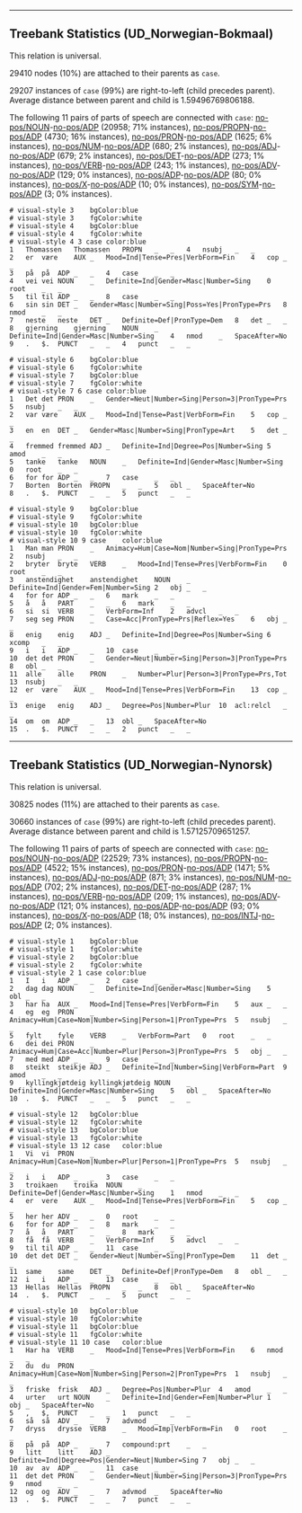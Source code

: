 

--------------------------------------------------------------------------------

## Treebank Statistics (UD_Norwegian-Bokmaal)

This relation is universal.

29410 nodes (10%) are attached to their parents as `case`.

29207 instances of `case` (99%) are right-to-left (child precedes parent).
Average distance between parent and child is 1.59496769806188.

The following 11 pairs of parts of speech are connected with `case`: [no-pos/NOUN]()-[no-pos/ADP]() (20958; 71% instances), [no-pos/PROPN]()-[no-pos/ADP]() (4730; 16% instances), [no-pos/PRON]()-[no-pos/ADP]() (1625; 6% instances), [no-pos/NUM]()-[no-pos/ADP]() (680; 2% instances), [no-pos/ADJ]()-[no-pos/ADP]() (679; 2% instances), [no-pos/DET]()-[no-pos/ADP]() (273; 1% instances), [no-pos/VERB]()-[no-pos/ADP]() (243; 1% instances), [no-pos/ADV]()-[no-pos/ADP]() (129; 0% instances), [no-pos/ADP]()-[no-pos/ADP]() (80; 0% instances), [no-pos/X]()-[no-pos/ADP]() (10; 0% instances), [no-pos/SYM]()-[no-pos/ADP]() (3; 0% instances).


~~~ conllu
# visual-style 3	bgColor:blue
# visual-style 3	fgColor:white
# visual-style 4	bgColor:blue
# visual-style 4	fgColor:white
# visual-style 4 3 case	color:blue
1	Thomassen	Thomassen	PROPN	_	_	4	nsubj	_	_
2	er	være	AUX	_	Mood=Ind|Tense=Pres|VerbForm=Fin	4	cop	_	_
3	på	på	ADP	_	_	4	case	_	_
4	vei	vei	NOUN	_	Definite=Ind|Gender=Masc|Number=Sing	0	root	_	_
5	til	til	ADP	_	_	8	case	_	_
6	sin	sin	DET	_	Gender=Masc|Number=Sing|Poss=Yes|PronType=Prs	8	nmod	_	_
7	neste	neste	DET	_	Definite=Def|PronType=Dem	8	det	_	_
8	gjerning	gjerning	NOUN	_	Definite=Ind|Gender=Masc|Number=Sing	4	nmod	_	SpaceAfter=No
9	.	$.	PUNCT	_	_	4	punct	_	_

~~~


~~~ conllu
# visual-style 6	bgColor:blue
# visual-style 6	fgColor:white
# visual-style 7	bgColor:blue
# visual-style 7	fgColor:white
# visual-style 7 6 case	color:blue
1	Det	det	PRON	_	Gender=Neut|Number=Sing|Person=3|PronType=Prs	5	nsubj	_	_
2	var	være	AUX	_	Mood=Ind|Tense=Past|VerbForm=Fin	5	cop	_	_
3	en	en	DET	_	Gender=Masc|Number=Sing|PronType=Art	5	det	_	_
4	fremmed	fremmed	ADJ	_	Definite=Ind|Degree=Pos|Number=Sing	5	amod	_	_
5	tanke	tanke	NOUN	_	Definite=Ind|Gender=Masc|Number=Sing	0	root	_	_
6	for	for	ADP	_	_	7	case	_	_
7	Borten	Borten	PROPN	_	_	5	obl	_	SpaceAfter=No
8	.	$.	PUNCT	_	_	5	punct	_	_

~~~


~~~ conllu
# visual-style 9	bgColor:blue
# visual-style 9	fgColor:white
# visual-style 10	bgColor:blue
# visual-style 10	fgColor:white
# visual-style 10 9 case	color:blue
1	Man	man	PRON	_	Animacy=Hum|Case=Nom|Number=Sing|PronType=Prs	2	nsubj	_	_
2	bryter	bryte	VERB	_	Mood=Ind|Tense=Pres|VerbForm=Fin	0	root	_	_
3	anstendighet	anstendighet	NOUN	_	Definite=Ind|Gender=Fem|Number=Sing	2	obj	_	_
4	for	for	ADP	_	_	6	mark	_	_
5	å	å	PART	_	_	6	mark	_	_
6	si	si	VERB	_	VerbForm=Inf	2	advcl	_	_
7	seg	seg	PRON	_	Case=Acc|PronType=Prs|Reflex=Yes	6	obj	_	_
8	enig	enig	ADJ	_	Definite=Ind|Degree=Pos|Number=Sing	6	xcomp	_	_
9	i	i	ADP	_	_	10	case	_	_
10	det	det	PRON	_	Gender=Neut|Number=Sing|Person=3|PronType=Prs	8	obl	_	_
11	alle	alle	PRON	_	Number=Plur|Person=3|PronType=Prs,Tot	13	nsubj	_	_
12	er	være	AUX	_	Mood=Ind|Tense=Pres|VerbForm=Fin	13	cop	_	_
13	enige	enig	ADJ	_	Degree=Pos|Number=Plur	10	acl:relcl	_	_
14	om	om	ADP	_	_	13	obl	_	SpaceAfter=No
15	.	$.	PUNCT	_	_	2	punct	_	_

~~~




--------------------------------------------------------------------------------

## Treebank Statistics (UD_Norwegian-Nynorsk)

This relation is universal.

30825 nodes (11%) are attached to their parents as `case`.

30660 instances of `case` (99%) are right-to-left (child precedes parent).
Average distance between parent and child is 1.57125709651257.

The following 11 pairs of parts of speech are connected with `case`: [no-pos/NOUN]()-[no-pos/ADP]() (22529; 73% instances), [no-pos/PROPN]()-[no-pos/ADP]() (4522; 15% instances), [no-pos/PRON]()-[no-pos/ADP]() (1471; 5% instances), [no-pos/ADJ]()-[no-pos/ADP]() (871; 3% instances), [no-pos/NUM]()-[no-pos/ADP]() (702; 2% instances), [no-pos/DET]()-[no-pos/ADP]() (287; 1% instances), [no-pos/VERB]()-[no-pos/ADP]() (209; 1% instances), [no-pos/ADV]()-[no-pos/ADP]() (121; 0% instances), [no-pos/ADP]()-[no-pos/ADP]() (93; 0% instances), [no-pos/X]()-[no-pos/ADP]() (18; 0% instances), [no-pos/INTJ]()-[no-pos/ADP]() (2; 0% instances).


~~~ conllu
# visual-style 1	bgColor:blue
# visual-style 1	fgColor:white
# visual-style 2	bgColor:blue
# visual-style 2	fgColor:white
# visual-style 2 1 case	color:blue
1	I	i	ADP	_	_	2	case	_	_
2	dag	dag	NOUN	_	Definite=Ind|Gender=Masc|Number=Sing	5	obl	_	_
3	har	ha	AUX	_	Mood=Ind|Tense=Pres|VerbForm=Fin	5	aux	_	_
4	eg	eg	PRON	_	Animacy=Hum|Case=Nom|Number=Sing|Person=1|PronType=Prs	5	nsubj	_	_
5	fylt	fyle	VERB	_	VerbForm=Part	0	root	_	_
6	dei	dei	PRON	_	Animacy=Hum|Case=Acc|Number=Plur|Person=3|PronType=Prs	5	obj	_	_
7	med	med	ADP	_	_	9	case	_	_
8	steikt	steikje	ADJ	_	Definite=Ind|Number=Sing|VerbForm=Part	9	amod	_	_
9	kyllingkjøtdeig	kyllingkjøtdeig	NOUN	_	Definite=Ind|Gender=Masc|Number=Sing	5	obl	_	SpaceAfter=No
10	.	$.	PUNCT	_	_	5	punct	_	_

~~~


~~~ conllu
# visual-style 12	bgColor:blue
# visual-style 12	fgColor:white
# visual-style 13	bgColor:blue
# visual-style 13	fgColor:white
# visual-style 13 12 case	color:blue
1	Vi	vi	PRON	_	Animacy=Hum|Case=Nom|Number=Plur|Person=1|PronType=Prs	5	nsubj	_	_
2	i	i	ADP	_	_	3	case	_	_
3	troikaen	troika	NOUN	_	Definite=Def|Gender=Masc|Number=Sing	1	nmod	_	_
4	er	vere	AUX	_	Mood=Ind|Tense=Pres|VerbForm=Fin	5	cop	_	_
5	her	her	ADV	_	_	0	root	_	_
6	for	for	ADP	_	_	8	mark	_	_
7	å	å	PART	_	_	8	mark	_	_
8	få	få	VERB	_	VerbForm=Inf	5	advcl	_	_
9	til	til	ADP	_	_	11	case	_	_
10	det	det	DET	_	Gender=Neut|Number=Sing|PronType=Dem	11	det	_	_
11	same	same	DET	_	Definite=Def|PronType=Dem	8	obl	_	_
12	i	i	ADP	_	_	13	case	_	_
13	Hellas	Hellas	PROPN	_	_	8	obl	_	SpaceAfter=No
14	.	$.	PUNCT	_	_	5	punct	_	_

~~~


~~~ conllu
# visual-style 10	bgColor:blue
# visual-style 10	fgColor:white
# visual-style 11	bgColor:blue
# visual-style 11	fgColor:white
# visual-style 11 10 case	color:blue
1	Har	ha	VERB	_	Mood=Ind|Tense=Pres|VerbForm=Fin	6	nmod	_	_
2	du	du	PRON	_	Animacy=Hum|Case=Nom|Number=Sing|Person=2|PronType=Prs	1	nsubj	_	_
3	friske	frisk	ADJ	_	Degree=Pos|Number=Plur	4	amod	_	_
4	urter	urt	NOUN	_	Definite=Ind|Gender=Fem|Number=Plur	1	obj	_	SpaceAfter=No
5	,	$,	PUNCT	_	_	1	punct	_	_
6	så	så	ADV	_	_	7	advmod	_	_
7	dryss	drysse	VERB	_	Mood=Imp|VerbForm=Fin	0	root	_	_
8	på	på	ADP	_	_	7	compound:prt	_	_
9	litt	litt	ADJ	_	Definite=Ind|Degree=Pos|Gender=Neut|Number=Sing	7	obj	_	_
10	av	av	ADP	_	_	11	case	_	_
11	det	det	PRON	_	Gender=Neut|Number=Sing|Person=3|PronType=Prs	9	nmod	_	_
12	og	og	ADV	_	_	7	advmod	_	SpaceAfter=No
13	.	$.	PUNCT	_	_	7	punct	_	_

~~~


